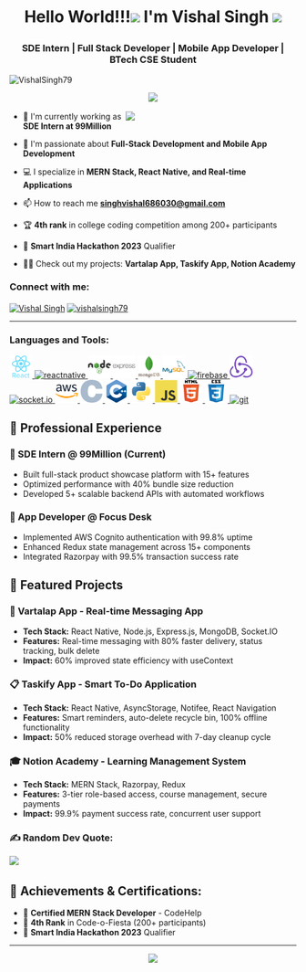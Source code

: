 # <p align="center">Hello World!!!<img src="https://c.tenor.com/EBmx3jdTXH0AAAAi/smiley-emoji.gif" width="35"> I'm Vishal Singh <img src="https://c.tenor.com/hdKETn79a68AAAAj/pacman.gif" width="40"></p>

<h3 align="center">SDE Intern | Full Stack Developer | Mobile App Developer | BTech CSE Student</h3>
<p align="left"> <img src="https://komarev.com/ghpvc/?username=VishalSingh79&label=Profile%20views&color=0e75b6&style=flat" alt="VishalSingh79" /> </p>

<p  align="center" ><img src="https://qrangers.com/wp-content/uploads/2021/07/Banner-Introduction-to-Coding.png"/></p>

<img align='right' src="https://media.giphy.com/media/M9gbBd9nbDrOTu1Mqx/giphy.gif" width="300">

- 🔭 I'm currently working as **SDE Intern at 99Million**

- 🌱 I'm passionate about **Full-Stack Development and Mobile App Development**

- 💻 I specialize in **MERN Stack, React Native, and Real-time Applications**

- 📫 How to reach me **singhvishal686030@gmail.com**

- 🏆 **4th rank** in college coding competition among 200+ participants

- 🎯 **Smart India Hackathon 2023** Qualifier

- 👨‍💻 Check out my projects: **Vartalap App, Taskify App, Notion Academy**

<h3 align="left">Connect with me:</h3>
<p align="left">
<a href="https://linkedin.com/in/vishalsingh79" target="blank"><img align="center" src="https://raw.githubusercontent.com/rahuldkjain/github-profile-readme-generator/master/src/images/icons/Social/linked-in-alt.svg" alt="Vishal Singh" height="30" width="40" /></a>
<a href="https://leetcode.com/vishalsingh79" target="blank"><img align="center" src="https://raw.githubusercontent.com/rahuldkjain/github-profile-readme-generator/master/src/images/icons/Social/leet-code.svg" alt="vishalsingh79" height="30" width="40" /></a>
</p>

<hr>

<h3 align="left">Languages and Tools:</h3>
<p align="left"> 
<a href="https://reactjs.org/" target="_blank" rel="noreferrer"> <img src="https://raw.githubusercontent.com/devicons/devicon/master/icons/react/react-original-wordmark.svg" alt="react" width="40" height="40"/> </a>
<a href="https://reactnative.dev/" target="_blank" rel="noreferrer"> <img src="https://reactnative.dev/img/header_logo.svg" alt="reactnative" width="40" height="40"/> </a>
<a href="https://nodejs.org" target="_blank" rel="noreferrer"> <img src="https://raw.githubusercontent.com/devicons/devicon/master/icons/nodejs/nodejs-original-wordmark.svg" alt="nodejs" width="40" height="40"/> </a>
<a href="https://expressjs.com" target="_blank" rel="noreferrer"> <img src="https://raw.githubusercontent.com/devicons/devicon/master/icons/express/express-original-wordmark.svg" alt="express" width="40" height="40"/> </a>
<a href="https://www.mongodb.com/" target="_blank" rel="noreferrer"> <img src="https://raw.githubusercontent.com/devicons/devicon/master/icons/mongodb/mongodb-original-wordmark.svg" alt="mongodb" width="40" height="40"/> </a>
<a href="https://www.mysql.com/" target="_blank" rel="noreferrer"> <img src="https://raw.githubusercontent.com/devicons/devicon/master/icons/mysql/mysql-original-wordmark.svg" alt="mysql" width="40" height="40"/> </a>
<a href="https://firebase.google.com/" target="_blank" rel="noreferrer"> <img src="https://www.vectorlogo.zone/logos/firebase/firebase-icon.svg" alt="firebase" width="40" height="40"/> </a>
<a href="https://redux.js.org" target="_blank" rel="noreferrer"> <img src="https://raw.githubusercontent.com/devicons/devicon/master/icons/redux/redux-original.svg" alt="redux" width="40" height="40"/> </a>
<a href="https://socket.io" target="_blank" rel="noreferrer"> <img src="https://socket.io/images/logo.svg" alt="socket.io" width="40" height="40"/> </a>
<a href="https://aws.amazon.com" target="_blank" rel="noreferrer"> <img src="https://raw.githubusercontent.com/devicons/devicon/master/icons/amazonwebservices/amazonwebservices-original-wordmark.svg" alt="aws" width="40" height="40"/> </a>
<a href="https://www.cprogramming.com/" target="_blank" rel="noreferrer"> <img src="https://raw.githubusercontent.com/devicons/devicon/master/icons/c/c-original.svg" alt="c" width="40" height="40"/> </a>
<a href="https://www.w3schools.com/cpp/" target="_blank" rel="noreferrer"> <img src="https://raw.githubusercontent.com/devicons/devicon/master/icons/cplusplus/cplusplus-original.svg" alt="cplusplus" width="40" height="40"/> </a>
<a href="https://www.python.org" target="_blank" rel="noreferrer"> <img src="https://raw.githubusercontent.com/devicons/devicon/master/icons/python/python-original.svg" alt="python" width="40" height="40"/> </a>
<a href="https://developer.mozilla.org/en-US/docs/Web/JavaScript" target="_blank" rel="noreferrer"> <img src="https://raw.githubusercontent.com/devicons/devicon/master/icons/javascript/javascript-original.svg" alt="javascript" width="40" height="40"/> </a>
<a href="https://www.w3.org/html/" target="_blank" rel="noreferrer"> <img src="https://raw.githubusercontent.com/devicons/devicon/master/icons/html5/html5-original-wordmark.svg" alt="html5" width="40" height="40"/> </a>
<a href="https://www.w3schools.com/css/" target="_blank" rel="noreferrer"> <img src="https://raw.githubusercontent.com/devicons/devicon/master/icons/css3/css3-original-wordmark.svg" alt="css3" width="40" height="40"/> </a>
<a href="https://git-scm.com/" target="_blank" rel="noreferrer"> <img src="https://www.vectorlogo.zone/logos/git-scm/git-scm-icon.svg" alt="git" width="40" height="40"/> </a>
</p>


## 💼 Professional Experience

### 🔹 SDE Intern @ 99Million (Current)
- Built full-stack product showcase platform with 15+ features
- Optimized performance with 40% bundle size reduction
- Developed 5+ scalable backend APIs with automated workflows

### 🔹 App Developer @ Focus Desk  
- Implemented AWS Cognito authentication with 99.8% uptime
- Enhanced Redux state management across 15+ components
- Integrated Razorpay with 99.5% transaction success rate



## 🚀 Featured Projects

### 📱 Vartalap App - Real-time Messaging App
- **Tech Stack:** React Native, Node.js, Express.js, MongoDB, Socket.IO
- **Features:** Real-time messaging with 80% faster delivery, status tracking, bulk delete
- **Impact:** 60% improved state efficiency with useContext

### 📋 Taskify App - Smart To-Do Application  
- **Tech Stack:** React Native, AsyncStorage, Notifee, React Navigation
- **Features:** Smart reminders, auto-delete recycle bin, 100% offline functionality
- **Impact:** 50% reduced storage overhead with 7-day cleanup cycle

### 🎓 Notion Academy - Learning Management System
- **Tech Stack:** MERN Stack, Razorpay, Redux
- **Features:** 3-tier role-based access, course management, secure payments
- **Impact:** 99.9% payment success rate, concurrent user support


### ✍️ Random Dev Quote:
![](https://quotes-github-readme.vercel.app/api?type=horizontal&theme=radical)

## 🎯 Achievements & Certifications:
- 🏅 **Certified MERN Stack Developer** - CodeHelp
- 🥉 **4th Rank** in Code-o-Fiesta (200+ participants)  
- 🚀 **Smart India Hackathon 2023** Qualifier

---

<p align="center">
  <img src="https://capsule-render.vercel.app/api?type=waving&color=gradient&height=60&section=footer"/>
</p>
